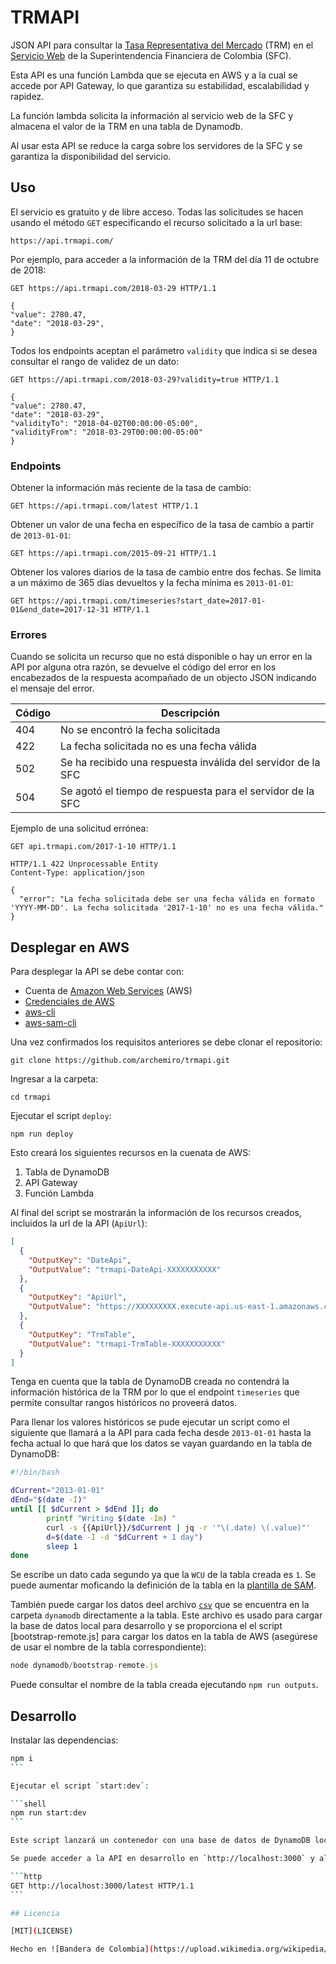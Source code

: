 # TRMAPI

JSON API para consultar la [Tasa Representativa del Mercado](http://www.banrep.gov.co/es/tasa-cambio-del-peso-colombiano-trm) (TRM) en el [Servicio Web](https://www.superfinanciera.gov.co/inicio/60819) de la Superintendencia Financiera de Colombia (SFC).

Esta API es una función Lambda que se ejecuta en AWS y a la cual se accede por API Gateway, lo que garantiza su estabilidad, escalabilidad y rapidez.

La función lambda solicita la información al servicio web de la SFC y almacena el valor de la TRM en una tabla de Dynamodb.

Al usar esta API se reduce la carga sobre los servidores de la SFC y se garantiza la disponibilidad del servicio.

## Uso

El servicio es gratuito y de libre acceso. Todas las solicitudes se hacen usando el método `GET` especificando el recurso solicitado a la url base:

    https://api.trmapi.com/

Por ejemplo, para acceder a la información de la TRM del día 11 de octubre de 2018:

```http
GET https://api.trmapi.com/2018-03-29 HTTP/1.1

{
"value": 2780.47,
"date": "2018-03-29",
}
```

Todos los endpoints aceptan el parámetro `validity` que indica si se desea consultar el rango de validez de un dato:

```http
GET https://api.trmapi.com/2018-03-29?validity=true HTTP/1.1

{
"value": 2780.47,
"date": "2018-03-29",
"validityTo": "2018-04-02T00:00:00-05:00",
"validityFrom": "2018-03-29T00:00:00-05:00"
}
```

### Endpoints

Obtener la información más reciente de la tasa de cambio:

```http
GET https://api.trmapi.com/latest HTTP/1.1
```

Obtener un valor de una fecha en específico de la tasa de cambio a partir de `2013-01-01`:

```http
GET https://api.trmapi.com/2015-09-21 HTTP/1.1
```

Obtener los valores diarios de la tasa de cambio entre dos fechas. Se limita a un máximo de 365 días devueltos y la fecha mínima es `2013-01-01`:

```http
GET https://api.trmapi.com/timeseries?start_date=2017-01-01&end_date=2017-12-31 HTTP/1.1
```

### Errores

Cuando se solicita un recurso que no está disponible o hay un error en la API por alguna otra razón, se devuelve el código del error en los encabezados de la respuesta acompañado de un objecto JSON indicando el mensaje del error.

| Código | Descripción                                                  |
| ------ | ------------------------------------------------------------ |
| 404    | No se encontró la fecha solicitada                           |
| 422    | La fecha solicitada no es una fecha válida                   |
| 502    | Se ha recibido una respuesta inválida del servidor de la SFC |
| 504    | Se agotó el tiempo de respuesta para el servidor de la SFC   |

Ejemplo de una solicitud errónea:

```http
GET api.trmapi.com/2017-1-10 HTTP/1.1

HTTP/1.1 422 Unprocessable Entity
Content-Type: application/json

{
  "error": "La fecha solicitada debe ser una fecha válida en formato 'YYYY-MM-DD'. La fecha solicitada '2017-1-10' no es una fecha válida."
}
```

## Desplegar en AWS

Para desplegar la API se debe contar con:

- Cuenta de [Amazon Web Services](https://aws.amazon.com/es/) (AWS)
- [Credenciales de AWS](https://docs.aws.amazon.com/es_es/cli/latest/userguide/cli-config-files.html)
- [aws-cli](https://docs.aws.amazon.com/es_es/cli/latest/userguide/installing.html)
- [aws-sam-cli](https://docs.aws.amazon.com/es_es/lambda/latest/dg/sam-cli-requirements.html)

Una vez confirmados los requisitos anteriores se debe clonar el repositorio:

```shell
git clone https://github.com/archemiro/trmapi.git
```

Ingresar a la carpeta:

```shell
cd trmapi
```

Ejecutar el script `deploy`:

```shell
npm run deploy
```

Esto creará los siguientes recursos en la cuenata de AWS:

1. Tabla de DynamoDB
2. API Gateway
3. Función Lambda

Al final del script se mostrarán la información de los recursos creados, incluidos la url de la API (`ApiUrl`):

```json
[
  {
    "OutputKey": "DateApi",
    "OutputValue": "trmapi-DateApi-XXXXXXXXXXX"
  },
  {
    "OutputKey": "ApiUrl",
    "OutputValue": "https://XXXXXXXXX.execute-api.us-east-1.amazonaws.com/Prod/latest"
  },
  {
    "OutputKey": "TrmTable",
    "OutputValue": "trmapi-TrmTable-XXXXXXXXXXX"
  }
]
```

Tenga en cuenta que la tabla de DynamoDB creada no contendrá la información histórica de la TRM por lo que el endpoint `timeseries` que permite consultar rangos históricos no proveerá datos.

Para llenar los valores históricos se pude ejecutar un script como el siguiente que llamará a la API para cada fecha desde `2013-01-01` hasta la fecha actual lo que hará que los datos se vayan guardando en la tabla de DynamoDB:

```bash
#!/bin/bash

dCurrent="2013-01-01"
dEnd="$(date -I)"
until [[ $dCurrent > $dEnd ]]; do
        printf "Writing $(date -Im) "
        curl -s {{ApiUrl}}/$dCurrent | jq -r '"\(.date) \(.value)"'
        d=$(date -I -d "$dCurrent + 1 day")
        sleep 1
done
```

Se escribe un dato cada segundo ya que la `WCU` de la tabla creada es `1`. Se puede aumentar moficando la definición de la tabla en la [plantilla de SAM](template.yaml).

También puede cargar los datos deel archivo [`csv`](dynamodb/data.csv) que se encuentra en la carpeta `dynamodb` directamente a la tabla. Este archivo es usado para cargar la base de datos local para desarrollo y se proporciona el el script [bootstrap-remote.js] para cargar los datos en la tabla de AWS (asegúrese de usar el nombre de la tabla correspondiente):

```js
node dynamodb/bootstrap-remote.js
```

Puede consultar el nombre de la tabla creada ejecutando `npm run outputs`.

## Desarrollo

Instalar las dependencias:

````sh
npm i
```

Ejecutar el script `start:dev`:

```shell
npm run start:dev
```

Este script lanzará un contenedor con una base de datos de DynamoDB local, cargará en la tabla `trm` los datos de la trm, y usará `sam local` para crear una `API Gateway` local a la que se carga la función Lambda.

Se puede acceder a la API en desarrollo en `http://localhost:3000` y allí a cada uno de los endpoints disponibles, por ejemplo:

```http
GET http://localhost:3000/latest HTTP/1.1
```

## Licencia

[MIT](LICENSE)

Hecho en ![Bandera de Colombia](https://upload.wikimedia.org/wikipedia/commons/thumb/2/21/Flag_of_Colombia.svg/16px-Flag_of_Colombia.svg.png) con mucho ☕.
````
